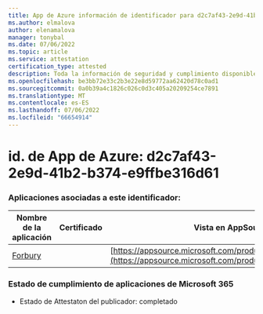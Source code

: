 ```yaml
---
title: App de Azure información de identificador para d2c7af43-2e9d-41b2-b374-e9ffbe316d61
ms.author: elmalova
author: elenamalova
manager: tonybal
ms.date: 07/06/2022
ms.topic: article
ms.service: attestation
certification_type: attested
description: Toda la información de seguridad y cumplimiento disponible para d2c7af43-2e9d-41b2-b374-e9ffbe316d61.
ms.openlocfilehash: be3bb72e33c2b3e22e8d59772aa62420d78c0ad1
ms.sourcegitcommit: 0a0b39a4c1826c026c0d3c405a20209254ce7891
ms.translationtype: MT
ms.contentlocale: es-ES
ms.lasthandoff: 07/06/2022
ms.locfileid: "66654914"
---
```

# <a name="azure-app-id-d2c7af43-2e9d-41b2-b374-e9ffbe316d61"></a>id. de App de Azure: d2c7af43-2e9d-41b2-b374-e9ffbe316d61


### <a name="apps-associated-with-this-id"></a>Aplicaciones asociadas a este identificador:
| **Nombre de la aplicación** | **Certificado** | **Vista en AppSource** |
|--------------|---------------|-----------------------|
| [Forbury](../forward/WA200002916.md) |  | [https://appsource.microsoft.com/product/office/WA200002916](https://appsource.microsoft.com/product/office/WA200002916) |

### <a name="microsoft-365-app-compliance-status"></a>Estado de cumplimiento de aplicaciones de Microsoft 365
- Estado de Attestaton del publicador: completado
